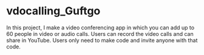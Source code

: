 # vdocalling_Guftgo

In this project, I make a video conferencing app in which you can add up to 60 people in video or audio calls.
Users can record the video calls and can share in YouTube.
Users only need to make code and invite anyone with that code.
